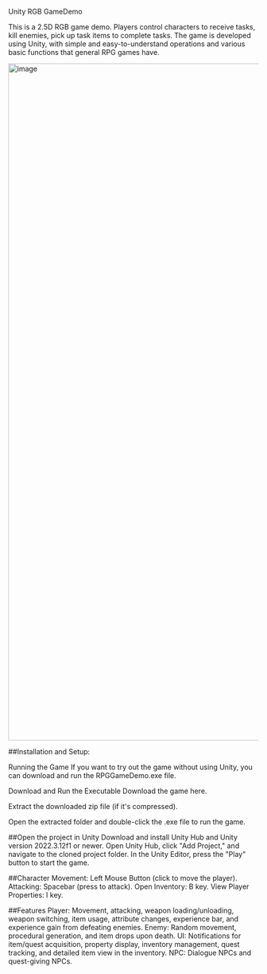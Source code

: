 Unity RGB GameDemo

This is a 2.5D RGB game demo. Players control characters to receive tasks, kill enemies, pick up task items to complete tasks. The game is developed using Unity, with simple and easy-to-understand operations and various basic functions that general RPG games have.


<img width="1360" alt="image" src="https://github.com/user-attachments/assets/b8174551-8aa7-453d-8f94-7a8a7c38c870">

##Installation and Setup:

Running the Game
If you want to try out the game without using Unity, you can download and run the RPGGameDemo.exe file.

Download and Run the Executable
Download the game here.

Extract the downloaded zip file (if it's compressed).

Open the extracted folder and double-click the .exe file to run the game.

##Open the project in Unity
Download and install Unity Hub and Unity version 2022.3.12f1 or newer.
Open Unity Hub, click "Add Project," and navigate to the cloned project folder.
In the Unity Editor, press the "Play" button to start the game.


##Character Movement: 
Left Mouse Button (click to move the player).
Attacking: Spacebar (press to attack).
Open Inventory: B key.
View Player Properties: I key.

##Features
Player: Movement, attacking, weapon loading/unloading, weapon switching, item usage, attribute changes, experience bar, and experience gain from defeating enemies.
Enemy: Random movement, procedural generation, and item drops upon death.
UI: Notifications for item/quest acquisition, property display, inventory management, quest tracking, and detailed item view in the inventory.
NPC: Dialogue NPCs and quest-giving NPCs.


